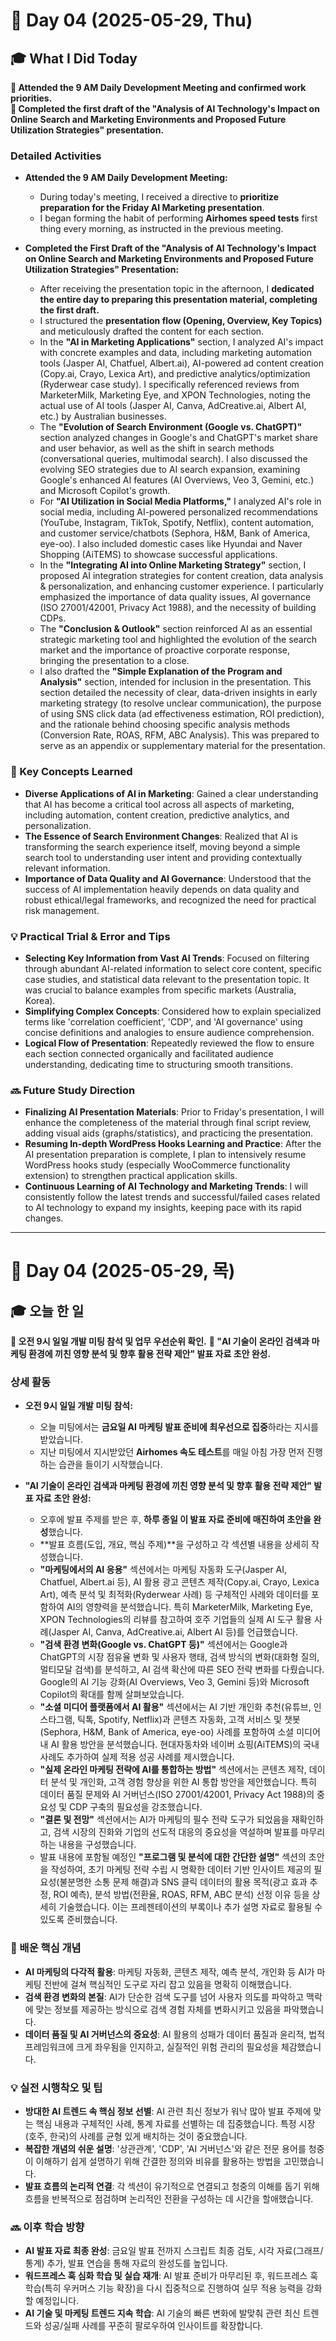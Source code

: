 # 📅 Day 04 (2025-05-29, Thu)

## 🎓 What I Did Today

**📌 Attended the 9 AM Daily Development Meeting and confirmed work priorities.**  
**📌 Completed the first draft of the "Analysis of AI Technology's Impact on Online Search and Marketing Environments and Proposed Future Utilization Strategies" presentation.**  

### Detailed Activities

-   **Attended the 9 AM Daily Development Meeting:**
    
    -   During today's meeting, I received a directive to **prioritize preparation for the Friday AI Marketing presentation**.
    -   I began forming the habit of performing **Airhomes speed tests** first thing every morning, as instructed in the previous meeting.
-   **Completed the First Draft of the "Analysis of AI Technology's Impact on Online Search and Marketing Environments and Proposed Future Utilization Strategies" Presentation:**
    
    -   After receiving the presentation topic in the afternoon, I **dedicated the entire day to preparing this presentation material, completing the first draft.**
    -   I structured the **presentation flow (Opening, Overview, Key Topics)** and meticulously drafted the content for each section.
    -   In the **"AI in Marketing Applications"** section, I analyzed AI's impact with concrete examples and data, including marketing automation tools (Jasper AI, Chatfuel, Albert.ai), AI-powered ad content creation (Copy.ai, Crayo, Lexica Art), and predictive analytics/optimization (Ryderwear case study). I specifically referenced reviews from MarketerMilk, Marketing Eye, and XPON Technologies, noting the actual use of AI tools (Jasper AI, Canva, AdCreative.ai, Albert AI, etc.) by Australian businesses.
    -   The **"Evolution of Search Environment (Google vs. ChatGPT)"** section analyzed changes in Google's and ChatGPT's market share and user behavior, as well as the shift in search methods (conversational queries, multimodal search). I also discussed the evolving SEO strategies due to AI search expansion, examining Google's enhanced AI features (AI Overviews, Veo 3, Gemini, etc.) and Microsoft Copilot's growth.
    -   For **"AI Utilization in Social Media Platforms,"** I analyzed AI's role in social media, including AI-powered personalized recommendations (YouTube, Instagram, TikTok, Spotify, Netflix), content automation, and customer service/chatbots (Sephora, H&M, Bank of America, eye-oo). I also included domestic cases like Hyundai and Naver Shopping (AiTEMS) to showcase successful applications.
    -   In the **"Integrating AI into Online Marketing Strategy"** section, I proposed AI integration strategies for content creation, data analysis & personalization, and enhancing customer experience. I particularly emphasized the importance of data quality issues, AI governance (ISO 27001/42001, Privacy Act 1988), and the necessity of building CDPs.
    -   The **"Conclusion & Outlook"** section reinforced AI as an essential strategic marketing tool and highlighted the evolution of the search market and the importance of proactive corporate response, bringing the presentation to a close.
    -   I also drafted the **"Simple Explanation of the Program and Analysis"** section, intended for inclusion in the presentation. This section detailed the necessity of clear, data-driven insights in early marketing strategy (to resolve unclear communication), the purpose of using SNS click data (ad effectiveness estimation, ROI prediction), and the rationale behind choosing specific analysis methods (Conversion Rate, ROAS, RFM, ABC Analysis). This was prepared to serve as an appendix or supplementary material for the presentation.

### 🧠 Key Concepts Learned

-   **Diverse Applications of AI in Marketing**: Gained a clear understanding that AI has become a critical tool across all aspects of marketing, including automation, content creation, predictive analytics, and personalization.
-   **The Essence of Search Environment Changes**: Realized that AI is transforming the search experience itself, moving beyond a simple search tool to understanding user intent and providing contextually relevant information.
-   **Importance of Data Quality and AI Governance**: Understood that the success of AI implementation heavily depends on data quality and robust ethical/legal frameworks, and recognized the need for practical risk management.

### 💡 Practical Trial & Error and Tips

-   **Selecting Key Information from Vast AI Trends**: Focused on filtering through abundant AI-related information to select core content, specific case studies, and statistical data relevant to the presentation topic. It was crucial to balance examples from specific markets (Australia, Korea).
-   **Simplifying Complex Concepts**: Considered how to explain specialized terms like 'correlation coefficient', 'CDP', and 'AI governance' using concise definitions and analogies to ensure audience comprehension.
-   **Logical Flow of Presentation**: Repeatedly reviewed the flow to ensure each section connected organically and facilitated audience understanding, dedicating time to structuring smooth transitions.

### 🔜 Future Study Direction

-   **Finalizing AI Presentation Materials**: Prior to Friday's presentation, I will enhance the completeness of the material through final script review, adding visual aids (graphs/statistics), and practicing the presentation.
-   **Resuming In-depth WordPress Hooks Learning and Practice**: After the AI presentation preparation is complete, I plan to intensively resume WordPress hooks study (especially WooCommerce functionality extension) to strengthen practical application skills.
-   **Continuous Learning of AI Technology and Marketing Trends**: I will consistently follow the latest trends and successful/failed cases related to AI technology to expand my insights, keeping pace with its rapid changes.

---


# 📅 Day 04 (2025-05-29, 목)

## 🎓 오늘 한 일

**📌 오전 9시 일일 개발 미팅 참석 및 업무 우선순위 확인.** **📌 "AI 기술이 온라인 검색과 마케팅 환경에 끼친 영향 분석 및 향후 활용 전략 제안" 발표 자료 초안 완성.**

### 상세 활동

-   **오전 9시 일일 개발 미팅 참석:**
    
    -   오늘 미팅에서는 **금요일 AI 마케팅 발표 준비에 최우선으로 집중**하라는 지시를 받았습니다.
    -   지난 미팅에서 지시받았던 **Airhomes 속도 테스트**를 매일 아침 가장 먼저 진행하는 습관을 들이기 시작했습니다.
-   **"AI 기술이 온라인 검색과 마케팅 환경에 끼친 영향 분석 및 향후 활용 전략 제안" 발표 자료 초안 완성:**
    
    -   오후에 발표 주제를 받은 후, **하루 종일 이 발표 자료 준비에 매진하여 초안을 완성**했습니다.
    -   **발표 흐름(도입, 개요, 핵심 주제)**을 구성하고 각 섹션별 내용을 상세히 작성했습니다.
    -   **"마케팅에서의 AI 응용"** 섹션에서는 마케팅 자동화 도구(Jasper AI, Chatfuel, Albert.ai 등), AI 활용 광고 콘텐츠 제작(Copy.ai, Crayo, Lexica Art), 예측 분석 및 최적화(Ryderwear 사례) 등 구체적인 사례와 데이터를 포함하여 AI의 영향력을 분석했습니다. 특히 MarketerMilk, Marketing Eye, XPON Technologies의 리뷰를 참고하여 호주 기업들의 실제 AI 도구 활용 사례(Jasper AI, Canva, AdCreative.ai, Albert AI 등)를 언급했습니다.
    -   **"검색 환경 변화(Google vs. ChatGPT 등)"** 섹션에서는 Google과 ChatGPT의 시장 점유율 변화 및 사용자 행태, 검색 방식의 변화(대화형 질의, 멀티모달 검색)를 분석하고, AI 검색 확산에 따른 SEO 전략 변화를 다뤘습니다. Google의 AI 기능 강화(AI Overviews, Veo 3, Gemini 등)와 Microsoft Copilot의 확대를 함께 살펴보았습니다.
    -   **"소셜 미디어 플랫폼에서 AI 활용"** 섹션에서는 AI 기반 개인화 추천(유튜브, 인스타그램, 틱톡, Spotify, Netflix)과 콘텐츠 자동화, 고객 서비스 및 챗봇(Sephora, H&M, Bank of America, eye-oo) 사례를 포함하여 소셜 미디어 내 AI 활용 방안을 분석했습니다. 현대자동차와 네이버 쇼핑(AiTEMS)의 국내 사례도 추가하여 실제 적용 성공 사례를 제시했습니다.
    -   **"실제 온라인 마케팅 전략에 AI를 통합하는 방법"** 섹션에서는 콘텐츠 제작, 데이터 분석 및 개인화, 고객 경험 향상을 위한 AI 통합 방안을 제안했습니다. 특히 데이터 품질 문제와 AI 거버넌스(ISO 27001/42001, Privacy Act 1988)의 중요성 및 CDP 구축의 필요성을 강조했습니다.
    -   **"결론 및 전망"** 섹션에서는 AI가 마케팅의 필수 전략 도구가 되었음을 재확인하고, 검색 시장의 진화와 기업의 선도적 대응의 중요성을 역설하며 발표를 마무리하는 내용을 구성했습니다.
    -   발표 내용에 포함될 예정인 **"프로그램 및 분석에 대한 간단한 설명"** 섹션의 초안을 작성하여, 초기 마케팅 전략 수립 시 명확한 데이터 기반 인사이트 제공의 필요성(불분명한 소통 문제 해결)과 SNS 클릭 데이터의 활용 목적(광고 효과 추정, ROI 예측), 분석 방법(전환율, ROAS, RFM, ABC 분석) 선정 이유 등을 상세히 기술했습니다. 이는 프레젠테이션의 부록이나 추가 설명 자료로 활용될 수 있도록 준비했습니다.

### 🧠 배운 핵심 개념

-   **AI 마케팅의 다각적 활용**: 마케팅 자동화, 콘텐츠 제작, 예측 분석, 개인화 등 AI가 마케팅 전반에 걸쳐 핵심적인 도구로 자리 잡고 있음을 명확히 이해했습니다.
-   **검색 환경 변화의 본질**: AI가 단순한 검색 도구를 넘어 사용자 의도를 파악하고 맥락에 맞는 정보를 제공하는 방식으로 검색 경험 자체를 변화시키고 있음을 파악했습니다.
-   **데이터 품질 및 AI 거버넌스의 중요성**: AI 활용의 성패가 데이터 품질과 윤리적, 법적 프레임워크에 크게 좌우됨을 인지하고, 실질적인 위험 관리의 필요성을 체감했습니다.

### 💡 실전 시행착오 및 팁

-   **방대한 AI 트렌드 속 핵심 정보 선별**: AI 관련 최신 정보가 워낙 많아 발표 주제에 맞는 핵심 내용과 구체적인 사례, 통계 자료를 선별하는 데 집중했습니다. 특정 시장(호주, 한국)의 사례를 균형 있게 배치하는 것이 중요했습니다.
-   **복잡한 개념의 쉬운 설명**: '상관관계', 'CDP', 'AI 거버넌스'와 같은 전문 용어를 청중이 이해하기 쉽게 설명하기 위해 간결한 정의와 비유를 활용하는 방법을 고민했습니다.
-   **발표 흐름의 논리적 연결**: 각 섹션이 유기적으로 연결되고 청중의 이해를 돕기 위해 흐름을 반복적으로 점검하며 논리적인 전환을 구성하는 데 시간을 할애했습니다.

### 🔜 이후 학습 방향

-   **AI 발표 자료 최종 완성**: 금요일 발표 전까지 스크립트 최종 검토, 시각 자료(그래프/통계) 추가, 발표 연습을 통해 자료의 완성도를 높입니다.
-   **워드프레스 훅 심화 학습 및 실습 재개**: AI 발표 준비가 마무리된 후, 워드프레스 훅 학습(특히 우커머스 기능 확장)을 다시 집중적으로 진행하여 실무 적용 능력을 강화할 예정입니다.
-   **AI 기술 및 마케팅 트렌드 지속 학습**: AI 기술의 빠른 변화에 발맞춰 관련 최신 트렌드와 성공/실패 사례를 꾸준히 팔로우하여 인사이트를 확장합니다.

